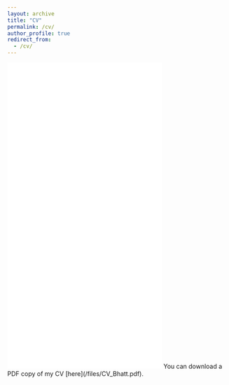 ```yaml
---
layout: archive
title: "CV"
permalink: /cv/
author_profile: true
redirect_from:
  - /cv/
---
```


<iframe src="/files/CV_Bhatt.pdf" width="70%" height="700" frameborder="no" border="0" marginwidth="0" marginheight="0"></iframe>
You can download a PDF copy of my CV [here](/files/CV_Bhatt.pdf).